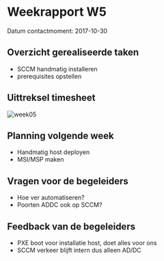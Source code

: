 # Weekrapport W5

Datum contactmoment: 2017-10-30

## Overzicht gerealiseerde taken
- SCCM handmatig installeren
- prerequisites opstellen

## Uittreksel timesheet
![week05](https://user-images.githubusercontent.com/17174539/32171114-727fba8a-bd77-11e7-90d6-ccfdc3bc34b1.png)

## Planning volgende week
- Handmatig host deployen
- MSI/MSP maken

## Vragen voor de begeleiders
- Hoe ver automatiseren?
- Poorten ADDC ook op SCCM?

## Feedback van de begeleiders
- PXE boot voor installatie host, doet alles voor ons
- SCCM verkeer blijft intern dus alleen AD/DC
